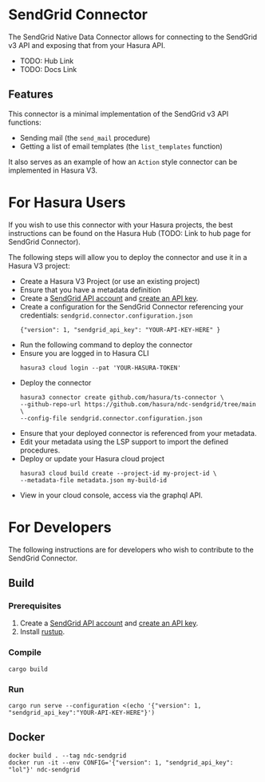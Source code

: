 # SendGrid Connector

The SendGrid Native Data Connector allows for connecting to the SendGrid v3 API and exposing that from your Hasura API.

* TODO: Hub Link
* TODO: Docs Link


## Features

This connector is a minimal implementation of the SendGrid v3 API functions:

* Sending mail (the `send_mail` procedure)
* Getting a list of email templates (the `list_templates` function)

It also serves as an example of how an `Action` style connector can be implemented in Hasura V3.

# For Hasura Users

If you wish to use this connector with your Hasura projects, the best instructions can be found on the Hasura Hub (TODO: Link to hub page for SendGrid Connector).

The following steps will allow you to deploy the connector and use it in a Hasura V3 project:

* Create a Hasura V3 Project (or use an existing project)
* Ensure that you have a metadata definition
* Create a [SendGrid API account](https://signup.sendgrid.com/) and [create an API key](https://app.sendgrid.com/settings/api_keys).
* Create a configuration for the SendGrid Connector referencing your credentials:
     `sendgrid.connector.configuration.json`
     ```
     {"version": 1, "sendgrid_api_key": "YOUR-API-KEY-HERE" }
     ```
* Run the following command to deploy the connector
* Ensure you are logged in to Hasura CLI
     ```
     hasura3 cloud login --pat 'YOUR-HASURA-TOKEN'
     ```
* Deploy the connector
     ```
     hasura3 connector create github.com/hasura/ts-connector \
     --github-repo-url https://github.com/hasura/ndc-sendgrid/tree/main \
     --config-file sendgrid.connector.configuration.json
     ```
* Ensure that your deployed connector is referenced from your metadata.
* Edit your metadata using the LSP support to import the defined procedures.
* Deploy or update your Hasura cloud project
     ```
     hasura3 cloud build create --project-id my-project-id \
     --metadata-file metadata.json my-build-id
     ```
* View in your cloud console, access via the graphql API.


# For Developers

The following instructions are for developers who wish to contribute to the SendGrid Connector.

## Build

### Prerequisites

1. Create a [SendGrid API account](https://signup.sendgrid.com/) and [create an API key](https://app.sendgrid.com/settings/api_keys).
2. Install [rustup](https://www.rust-lang.org/tools/install).

### Compile

```
cargo build
```

### Run

```
cargo run serve --configuration <(echo '{"version": 1, "sendgrid_api_key":"YOUR-API-KEY-HERE"}')
```

## Docker

```
docker build . --tag ndc-sendgrid
docker run -it --env CONFIG='{"version": 1, "sendgrid_api_key": "lol"}' ndc-sendgrid
```